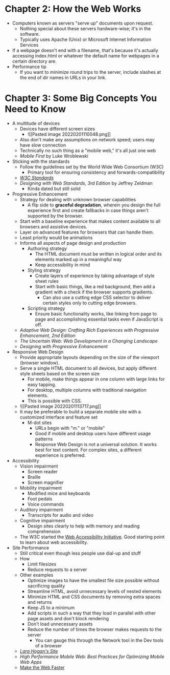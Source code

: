 # Chapter 2: How the Web Works 
- Computers known as servers "serve up" documents upon request.
    - Nothing special about these servers hardware-wise; it's in the software.
    - Typically uses Apache (Unix) or Microsoft Internet Information Services
- If a webpage doesn't end with a filename, that's because it's actually accessing index.html or whatever the default name for webpages in a certain directory are.
- Performance tip
    - If you want to minimize round trips to the server, include slashes at the end of dir names in URLs in your link.

# Chapter 3: Some Big Concepts You Need to Know
- A multitude of devices
    - Devices have different screen sizes
        - ![[Pasted image 20220201110048.png]]
    - Also don't make any assumptions on network speed; users may have slow connection
    - Technically no such thing as a "mobile web," it's all just one web
    - _Mobile First_ by Luke Wroblewski
- Sticking with the standards
    - Follow the guidelines set by the World Wide Web Consortium (W3C)
        - Primary tool for ensuring consistency and forwards-compatibility
    - _[W3C Standards](https://w3.org/standards)_
    - _Designing with Web Standards, 3rd Edition_ by Jeffrey Zeldman
        - Kinda dated but still solid
- Progressive Enhancement
    - Strategy for dealing with unknown browser capabilities
        - A flip side to __graceful degradation__, wherein you design the full experience first and create fallbacks in case things aren't supported by the browser.
    - Start with a baseline experience that makes content available to all browsers and assistive devices.
    - Layer on advanced features for browsers that can handle them.
    - Least priority would be animations
    - Informs all aspects of page design and production
        - Authoring strategy
            - The HTML document must be written in logical order and its elements marked up in a meaningful way
            - Keep accessibility in mind
        - Styling strategy
            - Create layers of experience by taking advantage of style sheet rules
            - Start with basic things, like a red background, then add a gradient with a check if the browser supports gradients.
                - Can also use a cutting edge CSS selector to deliver certain styles only to cutting edge browsers.
        - Scripting strategy
            - Ensure basic functionality works, like linking from page to page and accomplishing essential tasks even if JavaScript is off.
    - _Adaptive Web Design: Crafting Rich Experiences with Progressive Enhancement, 2nd Edition_
    - _The Uncertain Web: Web Development in a Changing Landscape_
    - _Designing with Progressive Enhancement_
- Responsive Web Design
    - Provide appropriate layouts depending on the size of the viewport (browser window).
    - Serve a single HTML document to all devices, but apply different style sheets based on the screen size
        - For mobile, make things appear in one column with large links for easy tapping.
        - For desktop, multiple columns with traditional navigation elements.
        - This is possible with CSS.
    - ![[Pasted image 20220201113717.png]]
    - It may be preferable to build a separate mobile site with a customized interface and feature set
        - M-dot sites
            - URLs begin with "m." or "mobile"
            - Good if mobile and desktop users have different usage patterns
            - Response Web Design is not a universal solution. It works best for text content. For complex sites, a different experience is preferred.
- Accessibility
    - Vision impairment
        - Screen reader
        - Braille
        - Screen magnifier
    - Mobility impairment
        - Modified mice and keyboards
        - Foot pedals
        - Voice commands
    - Auditory impairment
        - Transcripts for audio and video
    - Cognitive impairment
        - Design sites clearly to help with memory and reading comprehension
    - The W3C started the [Web Accessibility Initiative](https://w3.org/WAI). Good starting point to learn about web accessibility.
- Site Performance
    - Still critical even though less people use dial-up and stuff
    - How
        - Limit filesizes
        - Reduce requests to a server
    - Other examples
        - Optimize images to have the smallest file size possible without sacrificing quality
        - Streamline HTML, avoid unnecessary levels of nested elements
        - Minimize HTML and CSS documents by removing extra spaces and returns
        - Keep JS to a minimum
        - Add scripts in such a way that they load in parallel with other page assets and don't block rendering
        - Don't load unnecessary assets
        - Reduce the number of times the browser makes requests to the server
            - You can gauge this through the Network tool in the Dev tools of a browser
    - _[Lara Hogan's Site](https://larahogan.me/design)_
    - _High Performance Mobile Web: Best Practices for Optimizing Mobile Web Apps_
    - [Make the Web Faster](https://code.google.com/speed/)